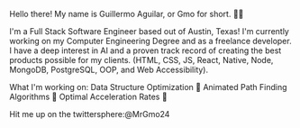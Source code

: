 Hello there! My name is Guillermo Aguilar, or Gmo for short. 👋🤓

I'm a Full Stack Software Engineer based out of Austin, Texas! I'm currently working on my Computer Engineering Degree and as a freelance developer. I have a deep interest in AI and a proven track record of creating the best products possible for my clients. (HTML, CSS, JS, React, Native, Node, MongoDB, PostgreSQL, OOP, and Web Accessibility).

What I'm working on:
Data Structure Optimization 🚀
Animated Path Finding Algorithms 🚀
Optimal Acceleration Rates 🚀

Hit me up on the twittersphere:@MrGmo24
